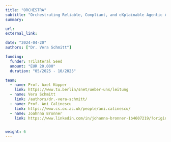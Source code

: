 ```yaml
---
title: "ORCHESTRA"
subtitle: "Orchestrating Reliable, Compliant, and eXplainable Agentic AI Workflows"
summary: 

url:
external_link:

date: "2024-04-20"
authors: ["Dr. Vera Schmitt"]

funding:
  funder: Trilateral Seed 
  amount: "EUR 20,000"
  duration: "05/2025 - 10/2025"

team:
  - name: Prof. Axel Küpper
    link: https://www.tu.berlin/snet/ueber-uns/leitung
  - name: Vera Schmitt
    link: /authors/dr.-vera-schmitt/
  - name: Prof. Ani Calinescu
    link: https://www.cs.ox.ac.uk/people/ani.calinescu/
  - name: Joahnna Bronner
    link: https://www.linkedin.com/in/johanna-bronner-1b4607219/?original_referer=https%3A%2F%2Fwww%2Egoogle%2Ecom%2F&originalSubdomain=de


weight: 6
---
```

